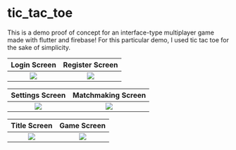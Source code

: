 # tic_tac_toe
This is a demo proof of concept for an interface-type multiplayer game made with flutter and firebase! For this particular demo, I used tic tac toe for the sake of simplicity.

Login Screen             |  Register Screen
:-------------------------:|:-------------------------:
![](https://cdn.discordapp.com/attachments/1083907701119131669/1083907782815784970/login.png) | ![](https://cdn.discordapp.com/attachments/1083907701119131669/1083907783423959142/register.png)

Settings Screen             |  Matchmaking Screen
:-------------------------:|:-------------------------:
![](https://cdn.discordapp.com/attachments/1083907701119131669/1083907783675621447/settings.png) | ![](https://cdn.discordapp.com/attachments/1083907701119131669/1083907783059058728/matchmaking.png)

Title Screen             |  Game Screen
:-------------------------:|:-------------------------:
![](https://cdn.discordapp.com/attachments/1083907701119131669/1083907783977619527/title.png) | ![](https://cdn.discordapp.com/attachments/1083907701119131669/1083907784271212726/victory.png)

